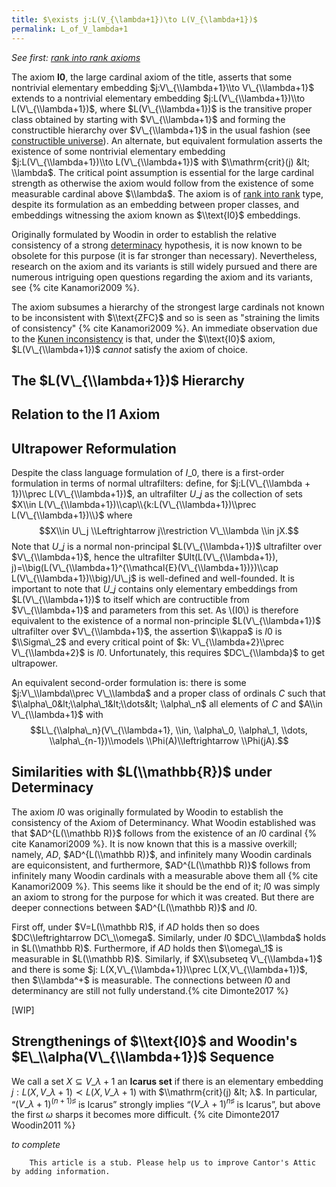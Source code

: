 ```yaml
---
title: $\exists j:L(V_{\lambda+1})\to L(V_{\lambda+1})$
permalink: L_of_V_lambda+1
---
```


*See first: [rank into rank
axioms](Rank_into_rank "Rank into rank")*

The axiom **I0**, the large cardinal axiom of the title, asserts that
some nontrivial elementary embedding $j:V\_{\\lambda+1}\\to
V\_{\\lambda+1}$ extends to a nontrivial elementary embedding
$j:L(V\_{\\lambda+1})\\to L(V\_{\\lambda+1})$, where
$L(V\_{\\lambda+1})$ is the transitive proper class obtained by starting
with $V\_{\\lambda+1}$ and forming the constructible hierarchy over
$V\_{\\lambda+1}$ in the usual fashion (see [constructible
universe](Constructible_universe "Constructible universe")).
An alternate, but equivalent formulation asserts the existence of some
nontrivial elementary embedding $j:L(V\_{\\lambda+1})\\to
L(V\_{\\lambda+1})$ with $\\mathrm{crit}(j) &lt; \\lambda$. The critical
point assumption is essential for the large cardinal strength as
otherwise the axiom would follow from the existence of some measurable
cardinal above $\\lambda$. The axiom is of [rank into
rank](Rank_into_rank "Rank into rank")
type, despite its formulation as an embedding between proper classes,
and embeddings witnessing the axiom known as $\\text{I0}$ embeddings.

Originally formulated by Woodin in order to establish the relative
consistency of a strong
<a href="Determinacy" class="mw-redirect" title="Determinacy">determinacy</a>
hypothesis, it is now known to be obsolete for this purpose (it is far
stronger than necessary). Nevertheless, research on the axiom and its
variants is still widely pursued and there are numerous intriguing open
questions regarding the axiom and its variants, see
{% cite Kanamori2009 %}.

The axiom subsumes a hierarchy of the strongest large cardinals not
known to be inconsistent with $\\text{ZFC}$ and so is seen as "straining
the limits of consistency" {% cite Kanamori2009 %}.
An immediate observation due to the [Kunen
inconsistency](Kunen_inconsistency "Kunen inconsistency")
is that, under the $\\text{I0}$ axiom, $L(V\_{\\lambda+1})$ *cannot*
satisfy the axiom of choice.

## The $L(V\_{\\lambda+1})$ Hierarchy

## Relation to the I1 Axiom

## Ultrapower Reformulation

Despite the class language formulation of $I\_0$, there is a first-order
formulation in terms of normal ultrafilters: define, for
$j:L(V\_{\\lambda + 1})\\prec L(V\_{\\lambda+1})$, an ultrafilter $U\_j$
as the collection of sets $X\\in
L(V\_{\\lambda+1})\\cap\\{k:L(V\_{\\lambda+1})\\prec
L(V\_{\\lambda+1})\\}$ where $$X\\in U\_j \\Leftrightarrow
j\\restriction V\_\\lambda \\in jX.$$ Note that $U\_j$ is a normal
non-principal $L(V\_{\\lambda+1})$ ultrafilter over $V\_{\\lambda+1}$,
hence the ultrafilter $Ult(L(V\_{\\lambda+1}),
j)=\\big(L(V\_{\\lambda+1}^{\\mathcal{E}(V\_{\\lambda+1})})\\cap
L(V\_{\\lambda+1})\\big)/U\_j$ is well-defined and well-founded. It is
important to note that $U\_j$ contains only elementary embeddings from
$L(V\_{\\lambda+1})$ to itself which are contructible from
$V\_{\\lambda+1}$ and parameters from this set. As \\(I0\\) is therefore
equivalent to the existence of a normal non-principle
$L(V\_{\\lambda+1})$ ultrafilter over $V\_{\\lambda+1}$, the assertion
$\\kappa$ is $I0$ is $\\Sigma\_2$ and every critical point of $k:
V\_{\\lambda+2}\\prec V\_{\\lambda+2}$ is $I0$. Unfortunately, this
requires $DC\_{\\lambda}$ to get ultrapower.

An equivalent second-order formulation is: there is some
$j:V\_\\lambda\\prec V\_\\lambda$ and a proper class of ordinals $C$
such that $\\alpha\_0&lt;\\alpha\_1&lt;\\dots&lt; \\alpha\_n$ all
elements of $C$ and $A\\in V\_{\\lambda+1}$ with
$$L\_{\\alpha\_n}(V\_{\\lambda+1}, \\in, \\alpha\_0, \\alpha\_1, \\dots,
\\alpha\_{n-1})\\models \\Phi(A)\\leftrightarrow \\Phi(jA).$$

## Similarities with $L(\\mathbb{R})$ under Determinacy

The axiom $I0$ was originally formulated by Woodin to establish the
consistency of the Axiom of Determinancy. What Woodin established was
that $AD^{L(\\mathbb R)}$ follows from the existence of an $I0$ cardinal
{% cite Kanamori2009 %}. It is now known that this
is a massive overkill; namely, $AD$, $AD^{L(\\mathbb R)}$, and
infinitely many Woodin cardinals are equiconsistent, and furthermore,
$AD^{L(\\mathbb R)}$ follows from infinitely many Woodin cardinals with
a measurable above them all
{% cite Kanamori2009 %}. This seems like it should
be the end of it; $I0$ was simply an axiom to strong for the purpose for
which it was created. But there are deeper connections between
$AD^{L(\\mathbb R)}$ and $I0$.

First off, under $V=L(\\mathbb R)$, if $AD$ holds then so does
$DC\\leftrightarrow DC\_\\omega$. Similarly, under $I0$ $DC\_\\lambda$
holds in $L(\\mathbb R)$. Furthermore, if $AD$ holds then $\\omega\_1$
is measurable in $L(\\mathbb R)$. Similarly, if $X\\subseteq
V\_{\\lambda+1}$ and there is some $j: L(X,V\_{\\lambda+1})\\prec
L(X,V\_{\\lambda+1})$, then $\\lambda^+$ is measurable. The connections
between $I0$ and determinancy are still not fully
understand.{% cite Dimonte2017 %}

\[WIP\]

## Strengthenings of $\\text{I0}$ and Woodin's $E\_\\alpha(V\_{\\lambda+1})$ Sequence

We call a set $X ⊆ V\_{λ+1}$ an **Icarus set** if there is an elementary
embedding $j : L(X, V\_{λ+1}) ≺ L(X, V\_{λ+1})$ with $\\mathrm{crit}(j)
&lt; λ$. In particular, “$(V\_{λ+1})^{(n+1)♯}$ is Icarus” strongly
implies “$(V\_{λ+1})^{n♯}$ is Icarus”, but above the first $ω$ sharps it
becomes more
difficult. {% cite Dimonte2017  Woodin2011 %}

*to complete*
  

        This article is a stub. Please help us to improve Cantor's Attic by adding information.


